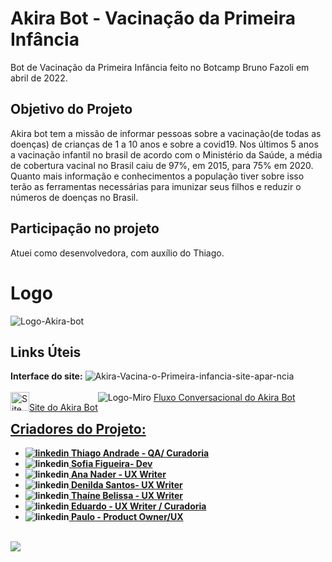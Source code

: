 # <h1>Akira Bot - Vacinação da Primeira Infância</h1> 
Bot de Vacinação da Primeira Infância feito no Botcamp Bruno Fazoli em abril de 2022.  

<h2>Objetivo do Projeto</h2>

Akira bot tem a missão de informar pessoas sobre a vacinação(de todas as doenças) de crianças de 1 a 10 anos e sobre a covid19. Nos últimos 5 anos a vacinação infantil no brasil de acordo com o Ministério da Saúde, a média de cobertura vacinal no Brasil caiu de 97%, em 2015, para 75% em 2020. Quanto mais informação e conhecimentos a população tiver sobre isso terão as ferramentas necessárias para imunizar seus filhos e reduzir o números de doenças no Brasil.

<h2>Participação no projeto</h2>

Atuei como desenvolvedora, com auxílio do Thiago. 

<h1>Logo</h1>
<img src="https://i.ibb.co/VLgGt4f/Akira-logo.png" alt="Logo-Akira-bot">

<h2>Links Úteis</h2>
<section>
    <b>Interface do site:</b>    
<img src="https://i.ibb.co/YLvTx2f/Akira-Vacina-o-Primeira-infancia-site-apar-ncia.png" alt="Akira-Vacina-o-Primeira-infancia-site-apar-ncia" border="0"></a>
<br><br>
<div>
<div style="float:left;">
    <span style="display:inline;"><img src="https://i.ibb.co/Gcx9Yx3/site.png" height="30px" width="30px" alt="Site"><a href="https://sites.google.com/view/akira-bot/in%C3%ADcio" target="_blank">Site do Akira Bot</a></span>
    </div>
    <span style="display:inline;"><img src="https://i.ibb.co/Wvv7sC8/miro.png" alt=Logo-Miro> <a href="https://miro.com/app/board/uXjVO6BEX2k=/?share_link_id=140594661238" target="_blank">Fluxo Conversacional do Akira Bot</span>
</div>
</section>
<section>
 <h1>Criadores do Projeto:</h1>   
<b><ul>    
<li><img src="https://i.ibb.co/4W8WfBk/linkedin.png" alt="linkedin"><a href="https://www.linkedin.com/in/thiago-andrade-borges/" target="_blank">                      Thiago Andrade - QA/ Curadoria</a><br>
<li><img src="https://i.ibb.co/4W8WfBk/linkedin.png" alt="linkedin"><a href="https://www.linkedin.com/in/sofiabfigueira/">  Sofia Figueira- Dev    </a><br>
<li><img src="https://i.ibb.co/4W8WfBk/linkedin.png" alt="linkedin"><a href="https://www.linkedin.com/in/anap-nader/">      Ana Nader - UX Writer  </a><br>
<li><img src="https://i.ibb.co/4W8WfBk/linkedin.png" alt="linkedin"><a href="https://www.linkedin.com/in/denildasantos/">   Denilda Santos- UX Writer</a><br>
<li><img src="https://i.ibb.co/4W8WfBk/linkedin.png" alt="linkedin"><a href="https://www.linkedin.com/in/thaine-belissa/">  Thaíne Belissa - UX Writer</a><br>
<li><img src="https://i.ibb.co/4W8WfBk/linkedin.png" alt="linkedin"><a href="https://www.linkedin.com/in/edeproft/">        Eduardo - UX Writer / Curadoria</a><br>
<li><img src="https://i.ibb.co/4W8WfBk/linkedin.png" alt="linkedin"><a href="https://www.linkedin.com/in/paulo-humberto-moreira-62b73114/"> Paulo - Product Owner/UX </a>
</b></ul>
<br>
<img src="https://i.ibb.co/fHZkXbN/Vacina-o-akira-chatbot-imagem-pessoas.png">
</section>
